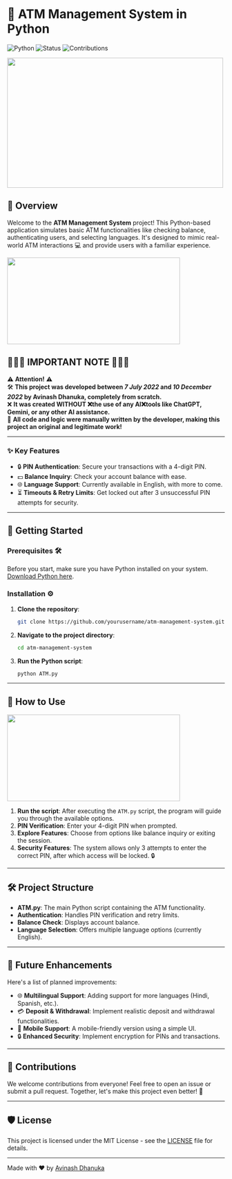 # 🏦 ATM Management System in Python

![Python](https://img.shields.io/badge/Python-3.9-blue) ![Status](https://img.shields.io/badge/Status-Completed-brightgreen) ![Contributions](https://img.shields.io/badge/Contributions-Welcome-yellowgreen)

<!-- Here's a dynamic image related to the ATM action -->
<img src="https://i.giphy.com/media/v1.Y2lkPTc5MGI3NjExZDFmeGVoNDBpMzZzd2t5MW1jcjcxbDltOW9uYnVjNXJrZ2dra3NqYyZlcD12MV9pbnRlcm5hbF9naWZfYnlfaWQmY3Q9Zw/AD6b36IJuiA231oYgh/giphy.gif" width="500" height="300" />

## 🌟 Overview

Welcome to the **ATM Management System** project! This Python-based application simulates basic ATM functionalities like checking balance, authenticating users, and selecting languages. It's designed to mimic real-world ATM interactions 💻 and provide users with a familiar experience.

<img src="https://media.giphy.com/media/v1.Y2lkPTc5MGI3NjExdDV6Njd3NGg1MHo5NHB0ZmYyOW1jcTc2ZTQyN3k1eWFlbjZsaGF4cCZlcD12MV9zdGlja2Vyc19zZWFyY2gmY3Q9cw/7VjzaRCDyQBnr1UKuF/giphy.gif" width="400" height="200" />

## 🚨🚨🚨 **IMPORTANT NOTE** 🚨🚨🚨

⚠️ **Attention!** ⚠️  
🛠️ **This project was developed between _7 July 2022_ and _10 December 2022_ by Avinash Dhanuka, completely from scratch.**  
❌ **It was created WITHOUT ❌the use of any AI❌tools like ChatGPT, Gemini, or any other AI assistance.**  
💯 **All code and logic were manually written by the developer, making this project an original and legitimate work!**

---

### ✨ Key Features

- 🔒 **PIN Authentication**: Secure your transactions with a 4-digit PIN.
- 💵 **Balance Inquiry**: Check your account balance with ease.
- 🌐 **Language Support**: Currently available in English, with more to come.
- ⏳ **Timeouts & Retry Limits**: Get locked out after 3 unsuccessful PIN attempts for security.

---

## 🚀 Getting Started

### Prerequisites 🛠️

Before you start, make sure you have Python installed on your system. [Download Python here](https://www.python.org/downloads/).

### Installation ⚙️

1. **Clone the repository**:

    ```bash
    git clone https://github.com/yourusername/atm-management-system.git
    ```

2. **Navigate to the project directory**:

    ```bash
    cd atm-management-system
    ```

3. **Run the Python script**:

    ```bash
    python ATM.py
    ```

---

## 🎯 How to Use

<img src="https://media.giphy.com/media/Vv1YwQ5UEYJQ9JkFvT/giphy.gif?cid=790b7611adwkopde803qpt21n1fyqfpk6h64rvs7dhq4mvdm&ep=v1_stickers_search&rid=giphy.gif&ct=s" width="400" height="200" />

1. **Run the script**: After executing the `ATM.py` script, the program will guide you through the available options.
2. **PIN Verification**: Enter your 4-digit PIN when prompted.
3. **Explore Features**: Choose from options like balance inquiry or exiting the session.
4. **Security Features**: The system allows only 3 attempts to enter the correct PIN, after which access will be locked. 🔒

---

## 🛠️ Project Structure

- **ATM.py**: The main Python script containing the ATM functionality.
- **Authentication**: Handles PIN verification and retry limits.
- **Balance Check**: Displays account balance.
- **Language Selection**: Offers multiple language options (currently English).

---

## 📝 Future Enhancements

Here's a list of planned improvements:

- 🌐 **Multilingual Support**: Adding support for more languages (Hindi, Spanish, etc.).
- 💳 **Deposit & Withdrawal**: Implement realistic deposit and withdrawal functionalities.
- 📱 **Mobile Support**: A mobile-friendly version using a simple UI.
- 🔒 **Enhanced Security**: Implement encryption for PINs and transactions.

---

## 🤝 Contributions

We welcome contributions from everyone! Feel free to open an issue or submit a pull request. Together, let's make this project even better! 🚀

---

## 🛡️ License

This project is licensed under the MIT License - see the [LICENSE](LICENSE) file for details.

---

Made with ❤️ by [Avinash Dhanuka](https://github.com/Avinash-706)
